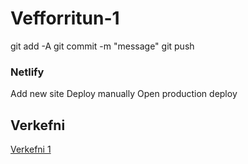 # Vefforritun-1

git add -A
git commit -m "message"
git push

### Netlify
Add new site
Deploy manually
Open production deploy


## Verkefni
[Verkefni 1](https://verkefni1-ajg.netlify.app/)
